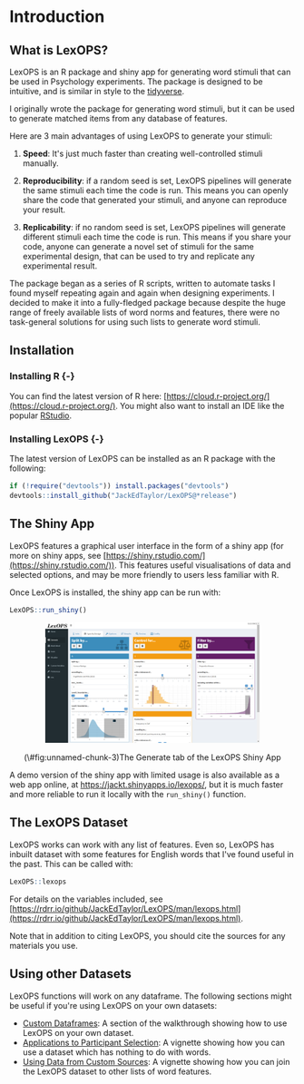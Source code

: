 # Introduction

## What is LexOPS?

LexOPS is an R package and shiny app for generating word stimuli that can be used in Psychology experiments. The package is designed to be intuitive, and is similar in style to the [tidyverse](https://www.tidyverse.org/).

I originally wrote the package for generating word stimuli, but it can be used to generate matched items from any database of features.

Here are 3 main advantages of using LexOPS to generate your stimuli:

1. **Speed**: It's just much faster than creating well-controlled stimuli manually.

2. **Reproducibility**: if a random seed is set, LexOPS pipelines will generate the same stimuli each time the code is run. This means you can openly share the code that generated your stimuli, and anyone can reproduce your result.

3. **Replicability**: if no random seed is set, LexOPS pipelines will generate different stimuli each time the code is run. This means if you share your code, anyone can generate a novel set of stimuli for the same experimental design, that can be used to try and replicate any experimental result.

The package began as a series of R scripts, written to automate tasks I found myself repeating again and again when designing experiments. I decided to make it into a fully-fledged package because despite the huge range of freely available lists of word norms and features, there were no task-general solutions for using such lists to generate word stimuli.

## Installation

### Installing R {-}

You can find the latest version of R here: [https://cloud.r-project.org/](https://cloud.r-project.org/). You might also want to install an IDE like the popular [RStudio](https://www.rstudio.com/products/rstudio/).

### Installing LexOPS {-}

The latest version of LexOPS can be installed as an R package with the following:


``` r
if (!require("devtools")) install.packages("devtools")
devtools::install_github("JackEdTaylor/LexOPS@*release")
```

## The Shiny App

LexOPS features a graphical user interface in the form of a shiny app (for more on shiny apps, see [https://shiny.rstudio.com/](https://shiny.rstudio.com/)). This features useful visualisations of data and selected options, and may be more friendly to users less familiar with R.

Once LexOPS is installed, the shiny app can be run with:


``` r
LexOPS::run_shiny()
```

<div class="figure" style="text-align: center">
<img src="./images/shiny-preview.png" alt="The Generate tab of the LexOPS Shiny App" width="75%" height="75%" />
<p class="caption">(\#fig:unnamed-chunk-3)The Generate tab of the LexOPS Shiny App</p>
</div>

<div class="info">
<p>A demo version of the shiny app with limited usage is also available
as a web app online, at <a
href="https://jackt.shinyapps.io/lexops/">https://jackt.shinyapps.io/lexops/</a>,
but it is much faster and more reliable to run it locally with the
<code>run_shiny()</code> function.</p>
</div>

## The LexOPS Dataset

LexOPS works can work with any list of features. Even so, LexOPS has inbuilt dataset with some features for English words that I've found useful in the past. This can be called with:


``` r
LexOPS::lexops
```

For details on the variables included, see [https://rdrr.io/github/JackEdTaylor/LexOPS/man/lexops.html](https://rdrr.io/github/JackEdTaylor/LexOPS/man/lexops.html).

Note that in addition to citing LexOPS, you should cite the sources for any materials you use.

## Using other Datasets

LexOPS functions will work on any dataframe. The following sections might be useful if you're using LexOPS on your own datasets:

* [Custom Dataframes](the-generate-pipeline.html#custom-dataframes): A section of the walkthrough showing how to use LexOPS on your own dataset.
* [Applications to Participant Selection](vignettes/participant-selection.html): A vignette showing how you can use a dataset which has nothing to do with words.
* [Using Data from Custom Sources](vignettes/custom-data.html): A vignette showing how you can join the LexOPS dataset to other lists of word features.
